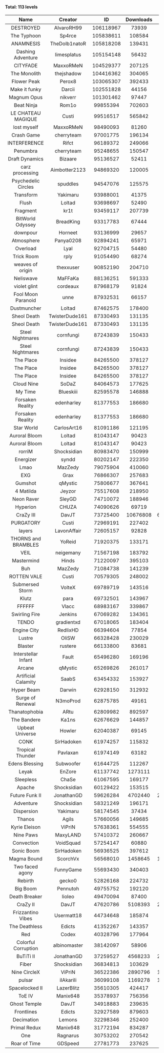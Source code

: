 #### Total: 113 levels

| Name | Creator | ID | Downloads | Likes |
|:---:|:---:|:---:|:---:|:---:|
| DESTROYED | AlvaroRH99 | 106118967 | 73939 | 2263
| The Typhoon | Sp4rce | 105838611 | 108584 | 4346
| ANAMNESIS | TheDolb1natoR | 105818208 | 139431 | 7008
| Dashing Adventure | limesplatus | 105154148 | 56432 | 2309
| CITYFADE | MaxxoRMeN | 104529377 | 207125 | 8417
| The Monolith | thejshadow | 104416362 | 304065 | 7736
| Flower Peak | Perox8 | 103065307 | 392433 | 12208
| Make it funky | Darcii | 102551828 | 44156 | 1448
| Magnum Opus | nikverr | 101301462 | 97447 | 2965
| Beat Ninja | Rom1o | 99855394 | 702603 | 38277
| LE CHATEAU MAGIQUE | Custi | 99516517 | 565842 | 20373
| lost myself | MaxxoRMeN | 98490093 | 81260 | 4527
| Crash Game | cherryteam | 97001775 | 196134 | 10191
| INTERFERENCE | Rifct | 96189372 | 249066 | 9081
| Penumbra | cherryteam | 95248655 | 150547 | 8266
| Draft Dynamics | Bizaare | 95136527 | 52411 | 2942
| carz processing | Aimbotter2123 | 94869320 | 120005 | 3582
| Psychedelic Circles | spuddles | 94547076 | 125575 | 5236
| Transform | Yakimaru | 93988001 | 41375 | 1839
| Flush | Loltad | 93698697 | 52490 | 2478
| Fragment | kr1t | 93459117 | 207739 | 6567
| BitWorld Odyssey | BreadKing | 93317783 | 67444 | 4323
| downpour | Horneet | 93136999 | 29657 | 1726
| Atmosphere | Panya0208 | 92894241 | 65971 | 4349
| Overload | Lyal | 92704715 | 54480 | 3367
| Trick Room | rply | 91054490 | 68274 | 3073
| weaves of origin  | thexxuser | 90852190 | 204710 | 7309
| Neliswave | MaFFaKa | 88136251 | 591333 | 29118
| violet glint | cordeaux | 87968179 | 91824 | 3790
| Fool Moon Paranoid | unne | 87932531 | 66157 | 3130
| Dustmuncher | Loltad | 87462575 | 178400 | 6843
| Sheol Death | TwisterDude161 | 87330493 | 131135 | 4965
| Sheol Death | TwisterDude161 | 87330493 | 131135 | 4965
| Steel Nightmares | cornfungi | 87243839 | 150433 | 6099
| Steel Nightmares | cornfungi | 87243839 | 150433 | 6099
| The  Place | Insidee | 84265500 | 378127 | 10109
| The  Place | Insidee | 84265500 | 378127 | 10109
| The  Place | Insidee | 84265500 | 378127 | 10109
| Cloud Nine | SoDaZ | 84064573 | 177625 | 6318
| My Time | Blueskiii | 82595578 | 146888 | 8731
| Forsaken Reality | edenharley | 81377553 | 186680 | 8278
| Forsaken Reality | edenharley | 81377553 | 186680 | 8278
| Star World | CarlosArt16 | 81091186 | 121195 | 6418
| Auroral Bloom | Loltad | 81043147 | 90423 | 5176
| Auroral Bloom | Loltad | 81043147 | 90423 | 5176
| rorriM | Shocksidian | 80983470 | 150999 | 6782
| Energizer | syndd | 80202147 | 222350 | 12185
| Lmao | MazZedy | 79075904 | 410060 | 22036
| EXG | Grax | 76866307 | 257683 | 12856
| Gumshot | qMystic | 75806677 | 367641 | 19706
| 4 Matilda | Jeyzor | 75517608 | 218950 | 10191
| Neon Raver | SleyGD | 74710072 | 188946 | 7694
| Hyperion | CHUZA | 74090626 | 69719 | 3822
| CraZy III | DavJT | 73725400 | 10676808 | 601584
| PURGATORY | Custi | 72969191 | 227402 | 11137
| layers | LavonAffair | 72605157 | 92828 | 4382
| THORNS and BRAMBLES | YoReid | 71920375 | 133171 | 7020
| VEIL | neigemany | 71567198 | 183792 | 8577
| Mastermind | Hinds | 71220097 | 395103 | 18990
| Buh | MazZedy | 71084738 | 141239 | 8456
| ROTTEN VALE | Custi | 70579305 | 248002 | 11127
| Submersed Storm |  VolteX | 69789719 | 143516 | 6948
| Klutz | para | 69732501 | 143967 | 6967
| FFFFFF | Vlacc | 68983167 | 339867 | 14761
| Swirling Fire | Jenkins | 67069282 | 134361 | 6507
| TENDO | gradientxd | 67018065 | 183404 | 11717
| Engine City | RedlixHD | 66394604 | 77854 | 4951
| Lustre | OliSW | 66328428 | 230029 | 6495
| Blaster | rustere | 66133800 | 83681 | 3402
| Interstellar Infant | Fault | 65496280 | 169196 | 12434
| Arcane | qMystic | 65269826 | 261017 | 20946
| Artificial Calamity | SaabS | 63454332 | 153927 | 4874
| Hyper Beam | Darwin | 62928150 | 312932 | 9225
| Surge of Renewal | N3moProd | 62875785 | 49161 | 3086
| Thanatophobia | ARtu | 62809982 | 892597 | 55229
| The Bandere | Ka1ns | 62676629 | 144857 | 5002
| Upbeat Universe | Howler | 62040387 | 69145 | 3861
| CONK | SirHadoken | 61974257 | 115832 | 4794
| Tropical Thunder | Pavlaxan | 61974149 | 63182 | 3748
| Edens Blessing | Subwoofer | 61644725 | 112267 | 6275
| Leyak | EnZore | 61137742 | 1273111 | 77697
| Sleepless | ChaSe | 61067595 | 169177 | 9943
| Apache | Shocksidian | 60129422 | 153515 | 7272
| Future Funk II | JonathanGD | 59626284 | 4702440 | 244801
| Adventure | Shocksidian | 58321249 | 196171 | 6946
| Dispersion | Yakimaru | 58174545 | 37434 | 2019
| Thanos | Agils | 57660056 | 149685 | 9705
| Kyrie Eleison | ViPriN | 57638361 | 554555 | 24009
| Nine Paws | MaxyLAND | 57410372 | 260667 | 16274
| Convection | VoidSquad | 57254147 | 60880 | 2931
| Sonic Boom | SirHadoken | 56936525 | 397612 | 12862
| Magma Bound | ScorchVx | 56568010 | 1458645 | 101103
| Two faced agony | FunnyGame | 55693430 | 340403 | 16596
| Rebirth | gecko0 | 52826168 | 224732 | 14928
| Big Boom | Pennutoh | 49755752 | 192120 | 12398
| Death Breaker | lioleo | 49470094 | 87400 | 4100
| CraZy II | DavJT | 47620786 | 5108393 | 267028
| Frizzantino Vibes | Usermatt18 | 44734648 | 185874 | 12899
| The Deathless | Edicts | 41352267 | 143357 | 9906
| Red | Codex | 40328796 | 177964 | 11635
| Colorful Corruption | albinomaster | 38142097 | 58906 | 2537
| BuTiTi II | JonathanGD | 37259527 | 4568233 | 251051
| Fiber | Shocksidian | 36834813 | 103629 | 8646
| Nine CircleX | ViPriN | 36522386 | 2890796 | 127857
| pulsar | iIAkariIi | 36099108 | 1169278 | 151762
| Spacelocked II | LazerBlitz | 35610305 | 424417 | 30524
| ToE IV  | Manix648 | 35378937 | 756356 | 47397
| Ghost Temple | DavJT | 34918883 | 239635 | 15558
| Frontlines | Edicts | 32927589 | 879603 | 55798
| Decimation | Lemons | 32298346 | 252400 | 19827
| Primal Redux | Manix648 | 31772194 | 834287 | 60749
| One | Ragnarus | 30753202 | 270542 | 22853
| Roar of Time | GDSpeed | 27781773 | 237625 | 18433

